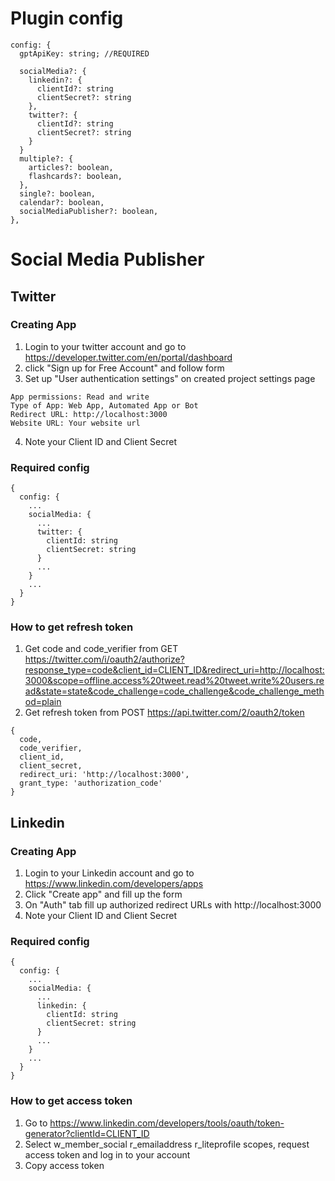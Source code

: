 # Plugin config

```
config: {
  gptApiKey: string; //REQUIRED

  socialMedia?: {
    linkedin?: {
      clientId?: string
      clientSecret?: string
    },
    twitter?: {
      clientId?: string
      clientSecret?: string
    }
  }
  multiple?: {
    articles?: boolean,
    flashcards?: boolean,
  },
  single?: boolean,
  calendar?: boolean,
  socialMediaPublisher?: boolean,
},
```

# Social Media Publisher

## Twitter

### Creating App

1. Login to your twitter account and go to https://developer.twitter.com/en/portal/dashboard
2. click "Sign up for Free Account" and follow form
3. Set up "User authentication settings" on created project settings page

```
App permissions: Read and write
Type of App: Web App, Automated App or Bot
Redirect URL: http://localhost:3000
Website URL: Your website url
```

4. Note your Client ID and Client Secret

### Required config

```
{
  config: {
    ...
    socialMedia: {
      ...
      twitter: {
        clientId: string
        clientSecret: string
      }
      ...
    }
    ...
  }
}

```

### How to get refresh token

1. Get code and code_verifier from GET
   https://twitter.com/i/oauth2/authorize?response_type=code&client_id=CLIENT_ID&redirect_uri=http://localhost:3000&scope=offline.access%20tweet.read%20tweet.write%20users.read&state=state&code_challenge=code_challenge&code_challenge_method=plain
2. Get refresh token from POST https://api.twitter.com/2/oauth2/token

```
{
  code,
  code_verifier,
  client_id,
  client_secret,
  redirect_uri: 'http://localhost:3000',
  grant_type: 'authorization_code'
}
```

## Linkedin

### Creating App

1. Login to your Linkedin account and go to https://www.linkedin.com/developers/apps
2. Click "Create app" and fill up the form
3. On "Auth" tab fill up authorized redirect URLs with http://localhost:3000
4. Note your Client ID and Client Secret

### Required config

```
{
  config: {
    ...
    socialMedia: {
      ...
      linkedin: {
        clientId: string
        clientSecret: string
      }
      ...
    }
    ...
  }
}
```

### How to get access token

1. Go to https://www.linkedin.com/developers/tools/oauth/token-generator?clientId=CLIENT_ID
2. Select w_member_social r_emailaddress r_liteprofile scopes, request access token and log in to your account
3. Copy access token
